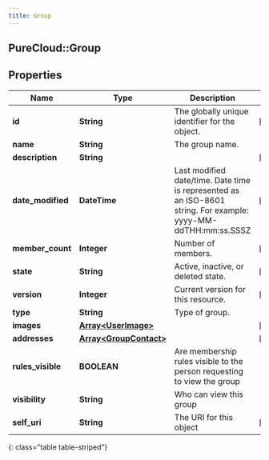 ```yaml
---
title: Group
---
```

## PureCloud::Group

## Properties

|Name | Type | Description | Notes|
|------------ | ------------- | ------------- | -------------|
| **id** | **String** | The globally unique identifier for the object. | [optional] |
| **name** | **String** | The group name. | |
| **description** | **String** |  | [optional] |
| **date_modified** | **DateTime** | Last modified date/time. Date time is represented as an ISO-8601 string. For example: yyyy-MM-ddTHH:mm:ss.SSSZ | [optional] |
| **member_count** | **Integer** | Number of members. | [optional] |
| **state** | **String** | Active, inactive, or deleted state. | [optional] |
| **version** | **Integer** | Current version for this resource. | [optional] |
| **type** | **String** | Type of group. | |
| **images** | [**Array&lt;UserImage&gt;**](UserImage.html) |  | [optional] |
| **addresses** | [**Array&lt;GroupContact&gt;**](GroupContact.html) |  | [optional] |
| **rules_visible** | **BOOLEAN** | Are membership rules visible to the person requesting to view the group | |
| **visibility** | **String** | Who can view this group | |
| **self_uri** | **String** | The URI for this object | [optional] |
{: class="table table-striped"}


